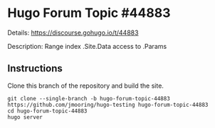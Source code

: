 # Hugo Forum Topic #44883

Details: <https://discourse.gohugo.io/t/44883>

Description: Range index .Site.Data access to .Params

## Instructions

Clone this branch of the repository and build the site.

```text
git clone --single-branch -b hugo-forum-topic-44883 https://github.com/jmooring/hugo-testing hugo-forum-topic-44883
cd hugo-forum-topic-44883
hugo server
```
